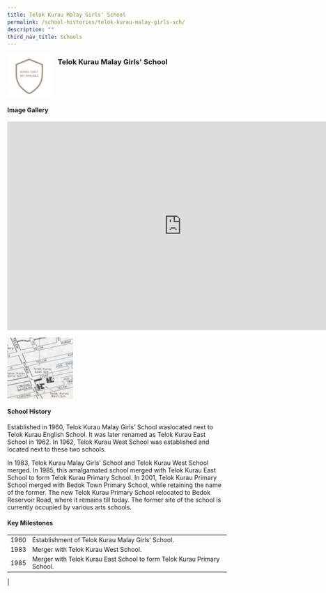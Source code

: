 ```yaml
---
title: Telok Kurau Malay Girls' School
permalink: /school-histories/telok-kurau-malay-girls-sch/
description: ""
third_nav_title: Schools
---
```

<img align="left" style="width:20%;margin-right:15px;" src="/images/telokkuraumalaygirls1.png">

### **Telok Kurau Malay Girls' School**

<br clear="left">

#### **Image Gallery**
<iframe src="https://docs.google.com/presentation/d/e/2PACX-1vTQm2fyEJ59YNG945oiBuaHrrJ4HqgdDcS7-ZEnjI3srjyTOXIRUso8mnDo9yZuap8okd7nH8BZK07C/embed?start=false&amp;loop=true&amp;delayms=5000" frameborder="0" width="800" height="479" allowfullscreen="true"></iframe>

<p><a href="/images/telokkuraumalaygirls2.jpg">  
<img align="left" style="width:30%;margin-right:15px;" src="/images/telokkuraumalaygirls2.jpg">
</a></p>

<br clear="left">

#### **School History**
Established in 1960, Telok Kurau Malay Girls’ School waslocated next to Telok Kurau English School. It was later renamed as Telok Kurau East School in 1962. In 1962, Telok Kurau West School was established and located next to these two schools.&nbsp;  
  
In 1983, Telok Kurau Malay Girls' School and Telok Kurau West School merged. In 1985, this amalgamated school merged with Telok Kurau East School to form Telok Kurau Primary School. In 2001, Telok Kurau Primary School merged with Bedok Town Primary School, while retaining the name of the former. The new Telok Kurau Primary School relocated to Bedok Reservoir Road, where it remains till today. The former site of the school is currently occupied by various arts schools.

#### **Key Milestones**

|  |  |
|:---:|---|
| 1960 | Establishment of Telok Kurau Malay Girls’ School. |
| 1983 | Merger with Telok Kurau West School. |
| 1985 | Merger with Telok Kurau East School to form Telok Kurau Primary School. |
|
